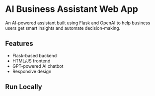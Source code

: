# AI Business Assistant Web App

An AI-powered assistant built using Flask and OpenAI to help business users get smart insights and automate decision-making.

## Features
- Flask-based backend
- HTML/JS frontend
- GPT-powered AI chatbot
- Responsive design

## Run Locally
